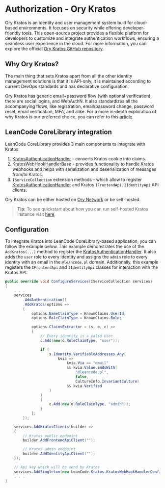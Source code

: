 # Authorization - Ory Kratos

Ory Kratos is an identity and user management system built for cloud-based environments. It focuses on security while offering developer-friendly tools. This open-source project provides a flexible platform for developers to customize and integrate authentication workflows, ensuring a seamless user experience in the cloud. For more information, you can explore the official [Ory Kratos GitHub repository](https://github.com/ory/kratos).

## Why Ory Kratos?

The main thing that sets Kratos apart from all the other identity management solutions is that it is API-only, it is maintained according to current DevOps standards and has declarative configuration.

Ory Kratos has generic email+password flow (with optional verification), there are social logins, and WebAuthN. It also standardizes all the accompanying flows, like registration, email/password change, password reset, email verification, MFA, and alike. For a more in-depth exploration of why Kratos is our preferred choice, you can refer to this [article](https://leancode.co/blog/identity-management-solutions-part-2-the-choice).

## LeanCode CoreLibrary integration

LeanCode CoreLibrary provides 3 main components to integrate with Kratos:

1. [KratosAuthenticationHandler] - converts Kratos cookie into claims.
2. [KratosWebHookHandlerBase] - provides functionality to handle Kratos webhooks and helps with serialization and deserialization of messages from/to Kratos.
3. `IServiceCollection` extension methods - which allow to register [KratosAuthenticationHandler] and Kratos `IFrontendApi`, `IIdentityApi` API clients.

Ory Kratos can be either hosted on [Ory Network](https://www.ory.sh/network/) or be self-hosted.

> **Tip:** To see quickstart about how you can run self-hosted Kratos instance visit [here](https://www.ory.sh/docs/kratos/quickstart).

## Configuration

To integrate Kratos into LeanCode CoreLibrary-based application, you can follow the example below. This example demonstrates the use of the `AddKratos(...)` method to register the [KratosAuthenticationHandler]. It also adds the `user` role to every identity and assigns the `admin` role to every identity with an email in the `@leancode.pl` domain. Additionally, this example registers the `IFrontendApi` and `IIdentityApi` classes for interaction with the Kratos API:

```csharp
public override void ConfigureServices(IServiceCollection services)
{
    . . .
    services
        .AddAuthentication()
        .AddKratos(options =>
        {
            options.NameClaimType = KnownClaims.UserId;
            options.RoleClaimType = KnownClaims.Role;

            options.ClaimsExtractor = (s, o, c) =>
            {
                // Every identity is a valid User
                c.Add(new(o.RoleClaimType, "user"));

                if (
                    s.Identity.VerifiableAddresses.Any(
                        kvia =>
                            kvia.Via == "email"
                            && kvia.Value.EndsWith(
                                "@leancode.pl",
                                false,
                                CultureInfo.InvariantCulture)
                            && kvia.Verified
                    )
                )
                {
                    c.Add(new(o.RoleClaimType, "admin"));
                }
            };
        });

    services.AddKratosClients(builder =>
    {
        // Kratos public endpoint
        builder.AddFrontendApiClient("");

        // Kratos admin endpoint
        builder.AddIdentityApiClient("");
    });

    // Api key which will be send by Kratos
    services.AddSingleton(new LeanCode.Kratos.KratosWebHookHandlerConfig(""));
    . . .
}
```

[KratosAuthenticationHandler]: https://github.com/leancodepl/corelibrary/blob/v8.0-preview/src/Infrastructure/LeanCode.Kratos/KratosAuthenticationHandler.cs
[KratosWebHookHandlerBase]: https://github.com/leancodepl/corelibrary/blob/v8.0-preview/src/Infrastructure/LeanCode.Kratos/KratosWebHookHandlerBase.cs
